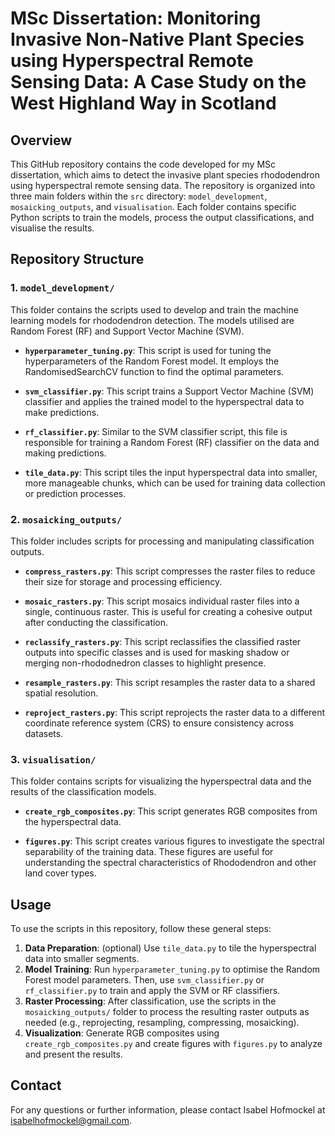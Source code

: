 # MSc Dissertation: Monitoring Invasive Non-Native Plant Species using Hyperspectral Remote Sensing Data: A Case Study on the West Highland Way in Scotland

## Overview

This GitHub repository contains the code developed for my MSc dissertation, which aims to detect the invasive plant species rhododendron using hyperspectral remote sensing data. The repository is organized into three main folders within the `src` directory: `model_development`, `mosaicking_outputs`, and `visualisation`. Each folder contains specific Python scripts to train the models, process the output classifications, and visualise the results.

## Repository Structure

### 1. `model_development/`

This folder contains the scripts used to develop and train the machine learning models for rhododendron detection. The models utilised are Random Forest (RF) and Support Vector Machine (SVM).

- **`hyperparameter_tuning.py`**: This script is used for tuning the hyperparameters of the Random Forest model. It employs the RandomisedSearchCV function to find the optimal parameters.

- **`svm_classifier.py`**: This script trains a Support Vector Machine (SVM) classifier and applies the trained model to the hyperspectral data to make predictions.

- **`rf_classifier.py`**: Similar to the SVM classifier script, this file is responsible for training a Random Forest (RF) classifier on the data and making predictions.

- **`tile_data.py`**: This script tiles the input hyperspectral data into smaller, more manageable chunks, which can be used for training data collection or prediction processes.

### 2. `mosaicking_outputs/`

This folder includes scripts for processing and manipulating classification outputs.

- **`compress_rasters.py`**: This script compresses the raster files to reduce their size for storage and processing efficiency.

- **`mosaic_rasters.py`**: This script mosaics individual raster files into a single, continuous raster. This is useful for creating a cohesive output after conducting the classification.

- **`reclassify_rasters.py`**: This script reclassifies the classified raster outputs into specific classes and is used for masking shadow or merging non-rhododnedron classes to highlight presence.

- **`resample_rasters.py`**: This script resamples the raster data to a shared spatial resolution.

- **`reproject_rasters.py`**: This script reprojects the raster data to a different coordinate reference system (CRS) to ensure consistency across datasets.

### 3. `visualisation/`

This folder contains scripts for visualizing the hyperspectral data and the results of the classification models.

- **`create_rgb_composites.py`**: This script generates RGB composites from the hyperspectral data.

- **`figures.py`**: This script creates various figures to investigate the spectral separability of the training data. These figures are useful for understanding the spectral characteristics of Rhododendron and other land cover types.

## Usage

To use the scripts in this repository, follow these general steps:

1. **Data Preparation**: (optional) Use `tile_data.py` to tile the hyperspectral data into smaller segments.
2. **Model Training**: Run `hyperparameter_tuning.py` to optimise the Random Forest model parameters. Then, use `svm_classifier.py` or `rf_classifier.py` to train and apply the SVM or RF classifiers.
3. **Raster Processing**: After classification, use the scripts in the `mosaicking_outputs/` folder to process the resulting raster outputs as needed (e.g., reprojecting, resampling, compressing, mosaicking).
4. **Visualization**: Generate RGB composites using `create_rgb_composites.py` and create figures with `figures.py` to analyze and present the results.

## Contact

For any questions or further information, please contact Isabel Hofmockel at isabelhofmockel@gmail.com.
